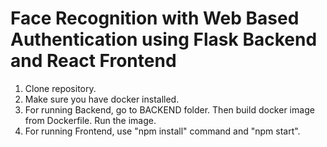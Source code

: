 # Face Recognition with Web Based Authentication using Flask Backend and React Frontend

1. Clone repository.
2. Make sure you have docker installed.
3. For running Backend, go to BACKEND folder. Then build docker image from Dockerfile. Run the image.
4. For running Frontend, use "npm install" command and "npm start".
